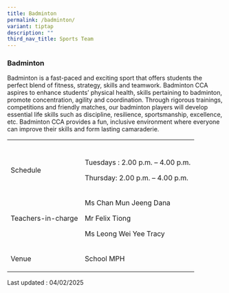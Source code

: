 ```yaml
---
title: Badminton
permalink: /badminton/
variant: tiptap
description: ""
third_nav_title: Sports Team
---
```

<h3>Badminton</h3>
<p>Badminton is a fast-paced and exciting sport that offers students the
perfect blend of fitness, strategy, skills and teamwork. Badminton CCA
aspires to enhance students’ physical health, skills pertaining to badminton,
promote concentration, agility and coordination. Through rigorous trainings,
competitions and friendly matches, our badminton players will develop essential
life skills such as discipline, resilience, sportsmanship, excellence,
etc. Badminton CCA provides a fun, inclusive environment where everyone
can improve their skills and form lasting camaraderie.</p>
<p></p>
<table style="minWidth: 50px">
<colgroup>
<col>
<col>
</colgroup>
<tbody>
<tr>
<th rowspan="1" colspan="1">
<p></p>
</th>
<th rowspan="1" colspan="1">
<p></p>
</th>
</tr>
<tr>
<td rowspan="1" colspan="1">
<p>Schedule</p>
</td>
<td rowspan="1" colspan="1">
<p>Tuesdays : 2.00 p.m. – 4.00 p.m.</p>
<p>Thursday: 2.00 p.m. – 4.00 p.m.</p>
</td>
</tr>
<tr>
<td rowspan="1" colspan="1">
<p>Teachers-in-charge</p>
</td>
<td rowspan="1" colspan="1">
<p>Ms Chan Mun Jeeng Dana</p>
<p>Mr Felix Tiong</p>
<p>Ms Leong Wei Yee Tracy</p>
</td>
</tr>
<tr>
<td rowspan="1" colspan="1">
<p>Venue</p>
</td>
<td rowspan="1" colspan="1">
<p>School MPH</p>
</td>
</tr>
</tbody>
</table>
<p></p>
<p>Last updated : 04/02/2025</p>
<p></p>